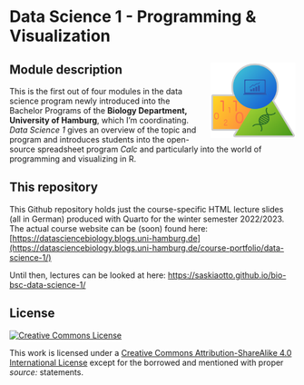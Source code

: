 Data Science 1 - Programming & Visualization
================

## Module description <img src="images/dsb_logo.png" align="right" width="150" style="margin-left: 20px"/>

This is the first out of four modules in the data science program newly
introduced into the Bachelor Programs of the **Biology Department,
University of Hamburg**, which I’m coordinating. *Data Science 1* gives
an overview of the topic and program and introduces students into the
open-source spreadsheet program *Calc* and particularly into the world
of programming and visualizing in R.

## This repository

This Github repository holds just the course-specific HTML lecture
slides (all in German) produced with Quarto for the winter semester
2022/2023. The actual course website can be (soon) found here:
[https://datasciencebiology.blogs.uni-hamburg.de](https://datasciencebiology.blogs.uni-hamburg.de/course-portfolio/data-science-1/)

Until then, lectures can be looked at here:
<https://saskiaotto.github.io/bio-bsc-data-science-1/>

## License

<a rel="license" href="http://creativecommons.org/licenses/by-sa/4.0/">
<img alt="Creative Commons License" style="border-width:0"
        src="https://i.creativecommons.org/l/by-sa/4.0/80x15.png" />
</a>

This work is licensed under a [Creative Commons Attribution-ShareAlike
4.0 International
License](http://creativecommons.org/licenses/by-sa/4.0/) except for the
borrowed and mentioned with proper *source:* statements.
